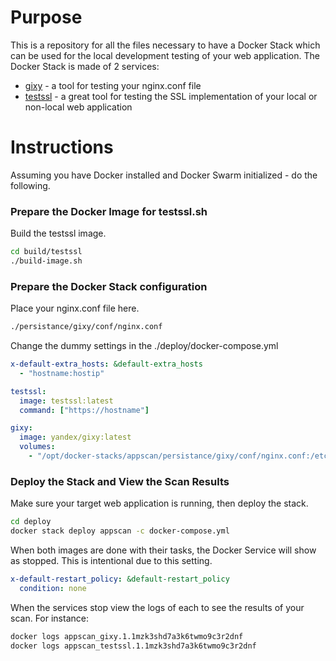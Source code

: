# Purpose

This is a repository for all the files necessary to have a Docker Stack which can be used for the local development testing of your web application.
The Docker Stack is made of 2 services:
- [gixy] - a tool for testing your nginx.conf file
- [testssl] - a great tool for testing the SSL implementation of your local or non-local web application


# Instructions

Assuming you have Docker installed and Docker Swarm initialized - do the following.


### Prepare the Docker Image for testssl.sh

Build the testssl image.
```sh
cd build/testssl
./build-image.sh
```

### Prepare the Docker Stack configuration

Place your nginx.conf file here.
```sh
./persistance/gixy/conf/nginx.conf
```
Change the dummy settings in the ./deploy/docker-compose.yml
```yaml
x-default-extra_hosts: &default-extra_hosts
  - "hostname:hostip"
```
```yaml
testssl:
  image: testssl:latest
  command: ["https://hostname"]
```
```yaml
gixy:
  image: yandex/gixy:latest
  volumes:
    - "/opt/docker-stacks/appscan/persistance/gixy/conf/nginx.conf:/etc/nginx/conf/nginx.conf"
```

### Deploy the Stack and View the Scan Results

Make sure your target web application is running, then deploy the stack.
```sh
cd deploy
docker stack deploy appscan -c docker-compose.yml
```
When both images are done with their tasks, the Docker Service will show as stopped. This is intentional due to this setting.
```yaml
x-default-restart_policy: &default-restart_policy
  condition: none
```
When the services stop view the logs of each to see the results of your scan. For instance:
```sh
docker logs appscan_gixy.1.1mzk3shd7a3k6twmo9c3r2dnf
docker logs appscan_testssl.1.1mzk3shd7a3k6twmo9c3r2dnf
```

[gixy]: <https://github.com/yandex/gixy>
[testssl]: <https://github.com/drwetter/testssl.sh>
